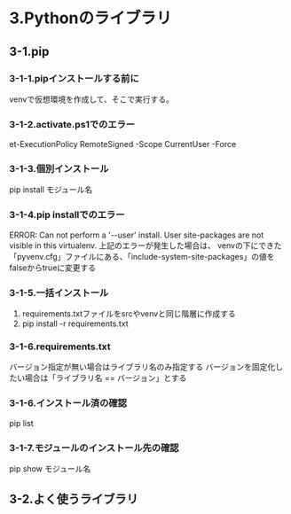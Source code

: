 # 3.Pythonのライブラリ

## 3-1.pip

### 3-1-1.pipインストールする前に

venvで仮想環境を作成して、そこで実行する。

### 3-1-2.activate.ps1でのエラー

et-ExecutionPolicy RemoteSigned -Scope CurrentUser -Force

### 3-1-3.個別インストール

pip install モジュール名

### 3-1-4.pip installでのエラー

ERROR: Can not perform a '--user' install. User site-packages are not visible in this virtualenv.
上記のエラーが発生した場合は、
venvの下にできた「pyvenv.cfg」ファイルにある、「include-system-site-packages」の値をfalseからtrueに変更する

### 3-1-5.一括インストール

1. requirements.txtファイルをsrcやvenvと同じ階層に作成する
2. pip install -r requirements.txt

### 3-1-6.requirements.txt

バージョン指定が無い場合はライブラリ名のみ指定する
バージョンを固定化したい場合は「ライブラリ名 == バージョン」とする

### 3-1-6.インストール済の確認
pip list

### 3-1-7.モジュールのインストール先の確認
pip show モジュール名

## 3-2.よく使うライブラリ

### 